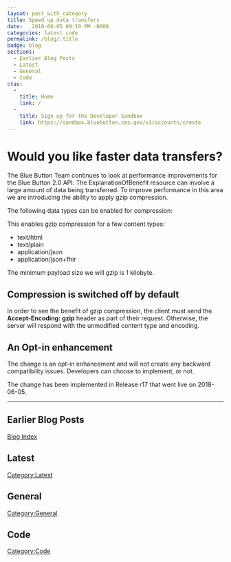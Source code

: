 ```yaml
---
layout: post_with_category
title: Speed up data transfers
date:   2018-06-05 09:19 PM -0600
categories: latest code
permalink: /blog/:title
badge: blog
sections:
  - Earlier Blog Posts
  - Latest
  - General
  - Code
ctas:
  - 
    title: Home
    link: /
  -
    title: Sign up for the Developer Sandbox
    link: https://sandbox.bluebutton.cms.gov/v1/accounts/create
---
```

# Would you like faster data transfers?
The Blue Button Team continues to look at performance improvements for the Blue Button 2.0 API. The 
ExplanationOfBenefit resource can involve a large amount of data being transferred. To improve performance
in this area we are introducing the ability to apply gzip compression. 

The following data types can be enabled for compression:

This enables gzip compression for a few content types:

- text/html
- text/plain
- application/json
- application/json+fhir

The minimum payload size we will gzip is 1 kilobyte. 

## Compression is switched off by default

In order to see the benefit of gzip compression, the client must send the **Accept-Encoding: gzip** header as part of 
their request. Otherwise, the server will respond with the unmodified content type and encoding.

## An Opt-in enhancement
 
The change is an opt-in enhancement and will not create any backward compatibility issues. Developers can choose to
implement, or not. 

The change has been implemented in Release r17 that went live on 2018-06-05.

---
## Earlier Blog Posts

[Blog Index](/blog/)

## Latest

[Category:Latest](/blog/category/latest.html)

## General
[Category:General](/blog/category/general.html)

## Code
[Category:Code](/blog/category/code.html)

